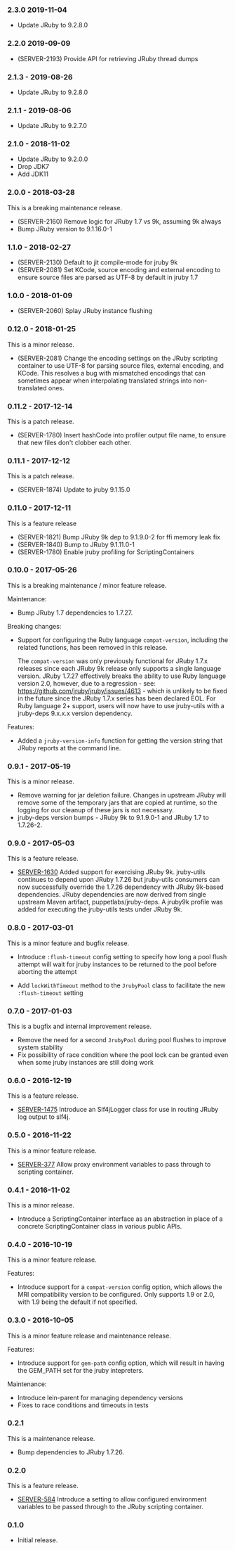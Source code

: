 ### 2.3.0 2019-11-04

* Update JRuby to 9.2.8.0

### 2.2.0 2019-09-09

* (SERVER-2193) Provide API for retrieving JRuby thread dumps

### 2.1.3 - 2019-08-26

* Update JRuby to 9.2.8.0

### 2.1.1 - 2019-08-06

* Update JRuby to 9.2.7.0

### 2.1.0 - 2018-11-02

* Update JRuby to 9.2.0.0
* Drop JDK7
* Add JDK11

### 2.0.0 - 2018-03-28

This is a breaking maintenance release.

* (SERVER-2160) Remove logic for JRuby 1.7 vs 9k, assuming 9k always
* Bump JRuby version to 9.1.16.0-1

### 1.1.0 - 2018-02-27

* (SERVER-2130) Default to jit compile-mode for jruby 9k
* (SERVER-2081) Set KCode, source encoding and external encoding to ensure
  source files are parsed as UTF-8 by default in jruby 1.7

### 1.0.0 - 2018-01-09

* (SERVER-2060) Splay JRuby instance flushing

### 0.12.0 - 2018-01-25

This is a minor release.

* (SERVER-2081) Change the encoding settings on the JRuby scripting container
  to use UTF-8 for parsing source files, external encoding, and KCode. This
  resolves a bug with mismatched encodings that can sometimes appear when
  interpolating translated strings into non-translated ones.

### 0.11.2 - 2017-12-14

This is a patch release.

* (SERVER-1780) Insert hashCode into profiler output file name, to ensure
  that new files don't clobber each other.

### 0.11.1 - 2017-12-12

This is a patch release.

* (SERVER-1874) Update to jruby 9.1.15.0

### 0.11.0 - 2017-12-11

This is a feature release

* (SERVER-1821) Bump JRuby 9k dep to 9.1.9.0-2 for ffi memory leak fix
* (SERVER-1840) Bump to JRuby 9.1.11.0-1
* (SERVER-1780) Enable jruby profiling for ScriptingContainers

### 0.10.0 - 2017-05-26

This is a breaking maintenance / minor feature release.

Maintenance:

* Bump JRuby 1.7 dependencies to 1.7.27.

Breaking changes:

* Support for configuring the Ruby language `compat-version`, including the
  related functions, has been removed in this release.
  
  The `compat-version` was only previously functional for JRuby 1.7.x
  releases since each JRuby 9k release only supports a single language
  version.  JRuby 1.7.27 effectively breaks the ability to use Ruby language
  version 2.0, however, due to a regression - see:
  https://github.com/jruby/jruby/issues/4613 - which is unlikely to be fixed
  in the future since the JRuby 1.7.x series has been declared EOL.  For
  Ruby language 2+ support, users will now have to use jruby-utils with a 
  jruby-deps 9.x.x.x version dependency.

Features:

* Added a `jruby-version-info` function for getting the version string that
  JRuby reports at the command line. 

### 0.9.1 - 2017-05-19

This is a minor release.

* Remove warning for jar deletion failure. Changes in upstream JRuby will
  remove some of the temporary jars that are copied at runtime, so the logging
  for our cleanup of these jars is not necessary.
* jruby-deps version bumps - JRuby 9k to 9.1.9.0-1 and JRuby 1.7 to 1.7.26-2.

### 0.9.0 - 2017-05-03

This is a feature release.

* [SERVER-1630](https://tickets.puppetlabs.com/browse/SERVER-1630) Added
  support for exercising JRuby 9k.  jruby-utils continues to depend upon
  JRuby 1.7.26 but jruby-utils consumers can now successfully override
  the 1.7.26 dependency with JRuby 9k-based dependencies.  JRuby dependencies
  are now derived from single upstream Maven artifact, puppetlabs/jruby-deps.
  A jruby9k profile was added for executing the jruby-utils tests under
  JRuby 9k.

### 0.8.0 - 2017-03-01

This is a minor feature and bugfix release.

* Introduce `:flush-timeout` config setting to specify how long a pool flush
  attempt will wait for jruby instances to be returned to the pool before
  aborting the attempt

* Add `lockWithTimeout` method to the `JrubyPool` class to facilitate the new
  `:flush-timeout` setting

### 0.7.0 - 2017-01-03

This is a bugfix and internal improvement release.

* Remove the need for a second `JrubyPool` during pool flushes to improve
  system stability
* Fix possibility of race condition where the pool lock can be granted even
  when some jruby instances are still doing work

### 0.6.0 - 2016-12-19

This is a feature release.

* [SERVER-1475](https://tickets.puppetlabs.com/browse/SERVER-1475) Introduce
  an Slf4jLogger class for use in routing JRuby log output to slf4j.

### 0.5.0 - 2016-11-22

This is a minor feature release.

* [SERVER-377](https://tickets.puppetlabs.com/browse/SERVER-377) Allow proxy
  environment variables to pass through to scripting container.

### 0.4.1 - 2016-11-02

This is a minor release.

* Introduce a ScriptingContainer interface as an abstraction in place of a concrete
  ScriptingContainer class in various public APIs.

### 0.4.0 - 2016-10-19

This is a minor feature release.

Features:

* Introduce support for a `compat-version` config option, which allows the MRI
  compatibility version to be configured.  Only supports 1.9 or 2.0, with 1.9
  being the default if not specified.

### 0.3.0 - 2016-10-05

This is a minor feature release and maintenance release.

Features:

* Introduce support for `gem-path` config option, which will result in having the
  GEM_PATH set for the jruby intepreters.

Maintenance:

* Introduce lein-parent for managing dependency versions
* Fixes to race conditions and timeouts in tests

### 0.2.1

This is a maintenance release.

 * Bump dependencies to JRuby 1.7.26.

### 0.2.0

This is a feature release.

 * [SERVER-584](https://tickets.puppetlabs.com/browse/SERVER-584)
   Introduce a setting to allow configured environment variables to be passed
   through to the JRuby scripting container.

### 0.1.0

 * Initial release.


